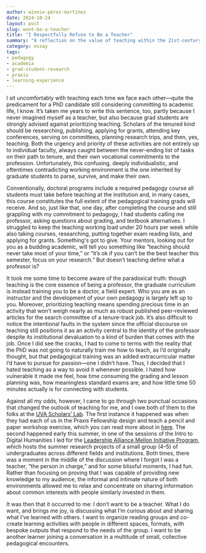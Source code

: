 ```yaml
---
author: winnie-pérez-martínez
date: 2024-10-24
layout: post
slug: wont-be-a-teacher
title: "I Respectfully Refuse to Be a Teacher"
summary: "A reflection on the value of teaching within the 21st-century academia, from a grad student/'s viewpoint."
category: essay
tags:
- pedagogy
- academia
- grad-student-research
- praxis
- learning-experience
---
```


I sit uncomfortably with teaching each time we face each other—quite the predicament for a PhD candidate still considering committing to academic life, I know. It’s taken me years to write this sentence, too, partly because I never imagined myself as a teacher, but also because grad students are strongly advised against prioritizing teaching. Scholars of the tenured kind should be researching, publishing, applying for grants, attending key conferences, serving on committees, planning research trips, and then, yes, teaching. Both the urgency and priority of these activities are not entirely up to individual faculty, always caught between the never-ending list of tasks on their path to tenure, and their own vocational commitments to the profession. Unfortunately, this confusing, deeply individualistic, and oftentimes contradicting working environment is the one inherited by graduate students to parse, survive, and make their own.

Conventionally, doctoral programs include a required pedagogy course all students must take before teaching at the institution and, in many cases, this course constitutes the full extent of the pedagogical training grads will receive. And so, just like that, one day, after completing the course and still grappling with my commitment to pedagogy, I had students calling me professor, asking questions about grading, and textbook alternatives. I struggled to keep the teaching working load under 20 hours per week while also taking courses, researching, putting together exam reading lists, and applying for grants. Something's got to give. Your mentors, looking out for you as a budding academic, will tell you something like “teaching should never take most of your time,” or “it’s ok if you can’t be the best teacher this semester, focus on your research.” But doesn’t teaching define what a professor is? 

It took me some time to become aware of the paradoxical truth: though teaching is the core essence of being a professor, the graduate curriculum is instead training you to be a doctor, a field expert. Who you are as an instructor and the development of your own pedagogy is largely left up to you. Moreover, prioritizing teaching means spending precious time in an activity that won’t weigh nearly as much as robust published peer-reviewed articles for the search committee of a tenure-track job. It’s also difficult to notice the intentional faults in the system since the official discourse on teaching still positions it as an activity central to the identity of the professor despite its institutional devaluation to a kind of burden that comes with the job. Once I did see the cracks, I had to come to terms with the reality that the PhD was not going to naturally train me how to teach, as I’d originally thought, but that pedagogical training was an added extracurricular matter I’d have to pursue for passion—one I didn’t have. Thus, I decided that I hated teaching as a way to avoid it whenever possible. I hated how vulnerable it made me feel, how time consuming the grading and lesson planning was, how meaningless standard exams are, and how little time 50 minutes actually is for connecting with students.

Against all my odds, however, I came to go through two punctual occasions that changed the outlook of teaching for me, and I owe both of them to the folks at the [UVA Scholars’ Lab](https://scholarslab.lib.virginia.edu/praxis-program-fellowships//). The first instance it happened was when they had each of us in the Praxis Fellowship design and teach a pencil and paper workshop exercise, which you can read more about in [here](https://cuny.manifoldapp.org/read/a-way-in-digital-pedagogy-training-with-speculative-low-tech-workshops/section/d26fab6f-c473-489a-9516-a6e6f0c747a7). The second happened early this summer, in one of the sessions of the Intro to Digital Humanities I led for the [Leadership Alliance Mellon Initiative Program](https://graddiversity.virginia.edu/leadership-alliance-mellon-initiative-lami), which hosts the summer research projects of a small group (4–5) of undergraduates across different fields and institutions. Both times, there was a moment in the middle of the discussion where I forgot I was a teacher, “the person in charge,” and for some blissful moments, I had fun. Rather than focusing on proving that I was capable of providing new knowledge to my audience, the informal and intimate nature of both environments allowed me to relax and concentrate on sharing information about common interests with people similarly invested in them. 

It was then that it occurred to me: I don’t want to be a teacher. What I do want, and brings me joy, is discussing what I’m curious about and sharing what I’ve learned with others. I want to organize reading groups and co-create learning activities with people in different spaces, formats, with bespoke outputs that respond to the needs of the group. I want to be another learner joining a conversation in a multitude of small, collective pedagogical encounters. 
